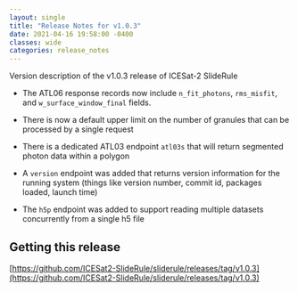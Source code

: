 ```yaml
---
layout: single
title: "Release Notes for v1.0.3"
date: 2021-04-16 19:58:00 -0400
classes: wide
categories: release_notes
---
```



Version description of the v1.0.3 release of ICESat-2 SlideRule

* The ATL06 response records now include `n_fit_photons`, `rms_misfit`, and `w_surface_window_final` fields.

* There is now a default upper limit on the number of granules that can be processed by a single request

* There is a dedicated ATL03 endpoint `atl03s` that will return segmented photon data within a polygon

* A `version` endpoint was added that returns version information for the running system (things like version number, commit id, packages loaded, launch time)

* The `h5p` endpoint was added to support reading multiple datasets concurrently from a single h5 file

## Getting this release

[https://github.com/ICESat2-SlideRule/sliderule/releases/tag/v1.0.3](https://github.com/ICESat2-SlideRule/sliderule/releases/tag/v1.0.3)


